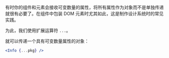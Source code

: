 有时你的组件和元素会接收可变数量的属性，将所有属性作为对象而不是单独传递就很有必要了。在组件中包装 DOM 元素时尤其如此，这是制作设计系统时的常见实践。

为此，我们使用扩展运算符 `...`。

就可以传递一个具有可变数量属性的对象：

```jsx
<Info {...pkg} />
```
